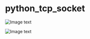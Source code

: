 # python_tcp_socket
 
![Image text](https://raw.githubusercontent.com/michael-luk/images/master/python_server_cli.png)


![Image text](https://raw.githubusercontent.com/michael-luk/images/master/python_client_cli.png)
